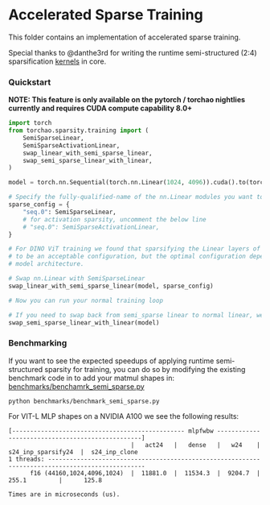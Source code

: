 # Accelerated Sparse Training

This folder contains an implementation of accelerated sparse training.
<!--For more information about our API and how it works, please see our blog post. (Will add link when its public)-->

Special thanks to @danthe3rd for writing the runtime semi-structured (2:4) sparsification [kernels](https://github.com/pytorch/pytorch/pull/122350) in core.

### Quickstart

**NOTE: This feature is only available on the pytorch / torchao nightlies currently and requires CUDA compute capability 8.0+**

```python
import torch
from torchao.sparsity.training import (
    SemiSparseLinear,
    SemiSparseActivationLinear,
    swap_linear_with_semi_sparse_linear,
    swap_semi_sparse_linear_with_linear,
)

model = torch.nn.Sequential(torch.nn.Linear(1024, 4096)).cuda().to(torch.float16)

# Specify the fully-qualified-name of the nn.Linear modules you want to swap
sparse_config = {
    "seq.0": SemiSparseLinear,
    # for activation sparsity, uncomment the below line
    # "seq.0": SemiSparseActivationLinear,
}

# For DINO ViT training we found that sparsifying the Linear layers of the MLP block only
# to be an acceptable configuration, but the optimal configuration depends on your specific
# model architecture.

# Swap nn.Linear with SemiSparseLinear
swap_linear_with_semi_sparse_linear(model, sparse_config)

# Now you can run your normal training loop

# If you need to swap back from semi_sparse linear to normal linear, we provide a utility function to do so
swap_semi_sparse_linear_with_linear(model)
```

### Benchmarking

If you want to see the expected speedups of applying runtime semi-structured sparsity for training, you can do so by modifying the existing benchmark code in to add your matmul shapes in:
[benchmarks/benchamrk_semi_sparse.py](https://github.com/pytorch/ao/blob/main/benchmarks/benchmark_semi_sparse.py#L25)

```
python benchmarks/benchmark_semi_sparse.py
```

For VIT-L MLP shapes on a NVIDIA A100 we see the following results:
```
[------------------------------------------------ mlpfwbw -------------------------------------------------]
                                  |   act24   |   dense   |   w24    |  s24_inp_sparsify24  |  s24_inp_clone
1 threads: -------------------------------------------------------------------------------------------------
      f16 (44160,1024,4096,1024)  |  11881.0  |  11534.3  |  9204.7  |        255.1         |      125.8

Times are in microseconds (us).
```
